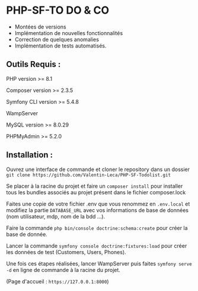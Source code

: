# PHP-SF-TO DO & CO

- Montées de versions
- Implémentation de nouvelles fonctionnalités
- Correction de quelques anomalies
- Implémentation de tests automatisés.


## Outils Requis :

PHP version >= 8.1

Composer version >= 2.3.5

Symfony CLI version >= 5.4.8

WampServer

MySQL version >= 8.0.29

PHPMyAdmin >= 5.2.0

## Installation :

Ouvrez une interface de commande et cloner le repository dans un dossier `git clone
https://github.com/Valentin-Leca/PHP-SF-Todolist.git`

Se placer à la racine du projet et faire un `composer install` pour installer tous
les bundles associés au projet présent dans le fichier composer.lock

Faites une copie de votre fichier .env que vous renommez en `.env.local` et modifiez
la partie `DATABASE_URL` avec vos informations de base de données (nom utilisateur,
mdp, nom de la bdd ...).

Faire la commande `php bin/console doctrine:schema:create` pour créer la base de
donnée.

Lancer la commande `symfony console doctrine:fixtures:load` pour créer les données de
test (Customers, Users, Phones).

Une fois ces étapes réalisées, lancer WampServer puis faites `symfony serve -d` en
ligne de commande à la racine du projet.

(Page d'accueil : `https://127.0.0.1:8000`)